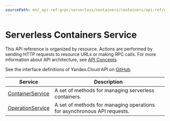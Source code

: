 ```yaml
---
sourcePath: en/_api-ref-grpc/serverless/containers/containers/api-ref/grpc/index.md
---
```

# Serverless Containers Service
This API reference is organized by resource. Actions are performed by sending HTTP requests to resource URLs or making RPC calls. For more information about API architecture, see [API Concepts](/docs/api-design-guide/).

See the interface definitions of Yandex.Cloud API on [GitHub](https://github.com/yandex-cloud/cloudapi).

Service | Description
--- | ---
[ContainerService](./container_service.md) | A set of methods for managing serverless containers.
[OperationService](./operation_service.md) | A set of methods for managing operations for asynchronous API requests.
